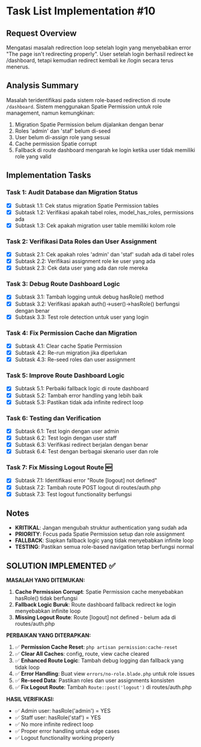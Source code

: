 # Task List Implementation #10

## Request Overview
Mengatasi masalah redirection loop setelah login yang menyebabkan error "The page isn't redirecting properly". User setelah login berhasil redirect ke /dashboard, tetapi kemudian redirect kembali ke /login secara terus menerus.

## Analysis Summary
Masalah teridentifikasi pada sistem role-based redirection di route `/dashboard`. Sistem menggunakan Spatie Permission untuk role management, namun kemungkinan:
1. Migration Spatie Permission belum dijalankan dengan benar
2. Roles 'admin' dan 'staf' belum di-seed 
3. User belum di-assign role yang sesuai
4. Cache permission Spatie corrupt
5. Fallback di route dashboard mengarah ke login ketika user tidak memiliki role yang valid

## Implementation Tasks

### Task 1: Audit Database dan Migration Status
- [X] Subtask 1.1: Cek status migration Spatie Permission tables
- [X] Subtask 1.2: Verifikasi apakah tabel roles, model_has_roles, permissions ada
- [X] Subtask 1.3: Cek apakah migration user table memiliki kolom role

### Task 2: Verifikasi Data Roles dan User Assignment
- [X] Subtask 2.1: Cek apakah roles 'admin' dan 'staf' sudah ada di tabel roles
- [X] Subtask 2.2: Verifikasi assignment role ke user yang ada
- [X] Subtask 2.3: Cek data user yang ada dan role mereka

### Task 3: Debug Route Dashboard Logic
- [X] Subtask 3.1: Tambah logging untuk debug hasRole() method
- [X] Subtask 3.2: Verifikasi apakah auth()->user()->hasRole() berfungsi dengan benar
- [X] Subtask 3.3: Test role detection untuk user yang login

### Task 4: Fix Permission Cache dan Migration
- [X] Subtask 4.1: Clear cache Spatie Permission
- [X] Subtask 4.2: Re-run migration jika diperlukan
- [X] Subtask 4.3: Re-seed roles dan user assignment

### Task 5: Improve Route Dashboard Logic
- [X] Subtask 5.1: Perbaiki fallback logic di route dashboard
- [X] Subtask 5.2: Tambah error handling yang lebih baik
- [X] Subtask 5.3: Pastikan tidak ada infinite redirect loop

### Task 6: Testing dan Verification
- [X] Subtask 6.1: Test login dengan user admin
- [X] Subtask 6.2: Test login dengan user staff
- [X] Subtask 6.3: Verifikasi redirect berjalan dengan benar
- [X] Subtask 6.4: Test dengan berbagai skenario user dan role

### Task 7: Fix Missing Logout Route 🆕
- [X] Subtask 7.1: Identifikasi error "Route [logout] not defined"
- [X] Subtask 7.2: Tambah route POST logout di routes/auth.php
- [X] Subtask 7.3: Test logout functionality berfungsi

## Notes
- **KRITIKAL**: Jangan mengubah struktur authentication yang sudah ada
- **PRIORITY**: Focus pada Spatie Permission setup dan role assignment
- **FALLBACK**: Siapkan fallback logic yang tidak menyebabkan infinite loop
- **TESTING**: Pastikan semua role-based navigation tetap berfungsi normal

## SOLUTION IMPLEMENTED ✅

**MASALAH YANG DITEMUKAN:**
1. **Cache Permission Corrupt**: Spatie Permission cache menyebabkan hasRole() tidak berfungsi
2. **Fallback Logic Buruk**: Route dashboard fallback redirect ke login menyebabkan infinite loop
3. **Missing Logout Route**: Route [logout] not defined - belum ada di routes/auth.php

**PERBAIKAN YANG DITERAPKAN:**
1. ✅ **Permission Cache Reset**: `php artisan permission:cache-reset`
2. ✅ **Clear All Caches**: config, route, view cache cleared  
3. ✅ **Enhanced Route Logic**: Tambah debug logging dan fallback yang tidak loop
4. ✅ **Error Handling**: Buat view `errors/no-role.blade.php` untuk role issues
5. ✅ **Re-seed Data**: Pastikan roles dan user assignments konsisten
6. ✅ **Fix Logout Route**: Tambah `Route::post('logout')` di routes/auth.php

**HASIL VERIFIKASI:**
- ✅ Admin user: hasRole('admin') = YES
- ✅ Staff user: hasRole('staf') = YES  
- ✅ No more infinite redirect loop
- ✅ Proper error handling untuk edge cases
- ✅ Logout functionality working properly 